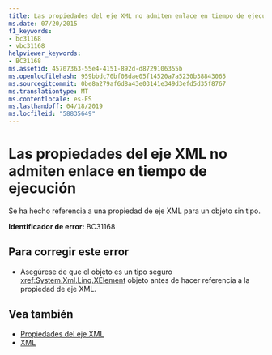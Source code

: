 ```yaml
---
title: Las propiedades del eje XML no admiten enlace en tiempo de ejecución
ms.date: 07/20/2015
f1_keywords:
- bc31168
- vbc31168
helpviewer_keywords:
- BC31168
ms.assetid: 45707363-55e4-4151-892d-d8729106355b
ms.openlocfilehash: 959bbdc70bf08dae05f14520a7a5230b38843065
ms.sourcegitcommit: 0be8a279af6d8a43e03141e349d3efd5d35f8767
ms.translationtype: MT
ms.contentlocale: es-ES
ms.lasthandoff: 04/18/2019
ms.locfileid: "58835649"
---
```

# <a name="xml-axis-properties-do-not-support-late-binding"></a>Las propiedades del eje XML no admiten enlace en tiempo de ejecución
Se ha hecho referencia a una propiedad de eje XML para un objeto sin tipo.  
  
 **Identificador de error:** BC31168  
  
## <a name="to-correct-this-error"></a>Para corregir este error  
  
-   Asegúrese de que el objeto es un tipo seguro <xref:System.Xml.Linq.XElement> objeto antes de hacer referencia a la propiedad de eje XML.  
  
## <a name="see-also"></a>Vea también

- [Propiedades del eje XML](../../../visual-basic/language-reference/xml-axis/index.md)
- [XML](../../../visual-basic/programming-guide/language-features/xml/index.md)
